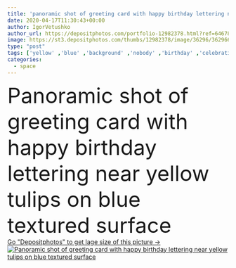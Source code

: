 ```yaml
---
title: 'panoramic shot of greeting card with happy birthday lettering near yellow tulips on blue textured surface '
date: 2020-04-17T11:30:43+00:00
author: IgorVetushko
author_url: https://depositphotos.com/portfolio-12982378.html?ref=64678756
image: https://st3.depositphotos.com/thumbs/12982378/image/36296/362966020/api_thumb_450.jpg?forcejpeg=true
type: "post"
tags: ['yellow' ,'blue' ,'background' ,'nobody' ,'birthday' ,'celebration' ,'event' ,'festive' ,'greeting' ,'holiday' ,'spring' ,'texture' ,'plants' ,'bloom' ,'blooming' ,'blossom' ,'flora' ,'floral' ,'flowers' ,'wooden' ,'card' ,'presents' ,'gifts' ,'wood' ,'textured' ,'surface' ,'panorama' ,'panoramic' ,'letters' ,'symbols' ,'signs' ,'words' ,'springtime' ,'tulips' ,'blossoming' ,'lettering' ,'copy space' ,'Studio Shot' ,'top view' ,'no people' ,'Happy birthday' ]
categories: 
  - space
---
```

<div aling="center">
            <font size="60"> Panoramic shot of greeting card with happy birthday lettering near yellow tulips on blue textured surface</font>   
</div>
<div>
    <a href='https://st3.depositphotos.com/thumbs/12982378/image/36296/362966020/api_thumb_450.jpg?forcejpeg=true?ref=64678756' target=_blank > Go "Depositphotos" to get lage size of this picture ->
        <img href='https://st3.depositphotos.com/thumbs/12982378/image/36296/362966020/api_thumb_450.jpg?forcejpeg=true?ref=64678756' src='https://st3.depositphotos.com/12982378/36296/i/950/depositphotos_362966020-stock-photo-panoramic-shot-greeting-card-happy.jpg?forcejpeg=true' alt='Panoramic shot of greeting card with happy birthday lettering near yellow tulips on blue textured surface' >
    </a>
</div>

